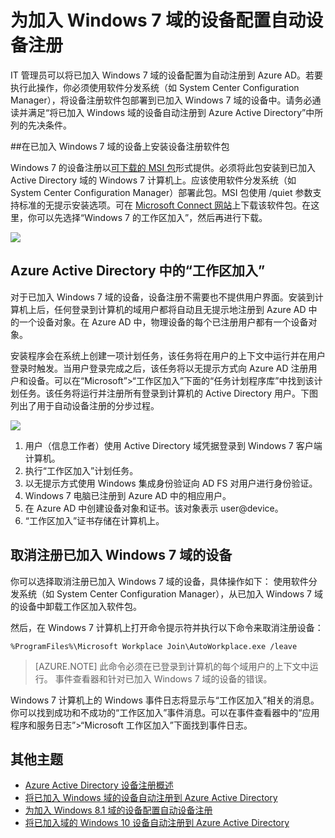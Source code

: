 <properties
	pageTitle="# 为加入 Windows 7 域的设备配置自动设备注册 | Microsoft Azure"
	description="逐步说明如何将已加入 Windows 7 域的设备配置为自动注册到 Azure AD，以及如何使用软件分发系统（如 System Center Configuration Manager），将设备注册软件包部署到已加入 Windows 7 域的设备中。"
	services="active-directory"
	documentationCenter=""
	authors="femila"
	manager="stevenpo"
	editor=""/>

<tags
	ms.service="active-directory"
	ms.date="03/07/2016"
	wacn.date=""/>

# 为加入 Windows 7 域的设备配置自动设备注册

IT 管理员可以将已加入 Windows 7 域的设备配置为自动注册到 Azure AD。若要执行此操作，你必须使用软件分发系统（如 System Center Configuration Manager），将设备注册软件包部署到已加入 Windows 7 域的设备中。请务必通读并满足“将已加入 Windows 域的设备自动注册到 Azure Active Directory”中所列的先决条件。

##在已加入 Windows 7 域的设备上安装设备注册软件包

Windows 7 的设备注册以[可下载的 MSI 包](https://connect.microsoft.com/site1164)形式提供。必须将此包安装到已加入 Active Directory 域的 Windows 7 计算机上。应该使用软件分发系统（如 System Center Configuration Manager）部署此包。MSI 包使用 /quiet 参数支持标准的无提示安装选项。可在 [Microsoft Connect 网站](https://connect.microsoft.com/site1164)上下载该软件包。在这里，你可以先选择“Windows 7 的工作区加入”，然后再进行下载。

![](./media/active-directory-conditional-access/device-registration-process-windows7.gif)

## Azure Active Directory 中的“工作区加入”
对于已加入 Windows 7 域的设备，设备注册不需要也不提供用户界面。安装到计算机上后，任何登录到计算机的域用户都将自动且无提示地注册到 Azure AD 中的一个设备对象。在 Azure AD 中，物理设备的每个已注册用户都有一个设备对象。

安装程序会在系统上创建一项计划任务，该任务将在用户的上下文中运行并在用户登录时触发。当用户登录完成之后，该任务将以无提示方式向 Azure AD 注册用户和设备。可以在“Microsoft”>“工作区加入”下面的“任务计划程序库”中找到该计划任务。该任务将运行并注册所有登录到计算机的 Active Directory 用户。下图列出了用于自动设备注册的分步过程。

![](./media/active-directory-conditional-access/automatic-device-registration-windows7.png)

1. 用户（信息工作者）使用 Active Directory 域凭据登录到 Windows 7 客户端计算机。
1. 执行“工作区加入”计划任务。
1. 以无提示方式使用 Windows 集成身份验证向 AD FS 对用户进行身份验证。
1. Windows 7 电脑已注册到 Azure AD 中的相应用户。
1. 在 Azure AD 中创建设备对象和证书。该对象表示 user@device。
1. “工作区加入”证书存储在计算机上。

## 取消注册已加入 Windows 7 域的设备

你可以选择取消注册已加入 Windows 7 域的设备，具体操作如下：
使用软件分发系统（如 System Center Configuration Manager），从已加入 Windows 7 域的设备中卸载工作区加入软件包。

然后，在 Windows 7 计算机上打开命令提示符并执行以下命令来取消注册设备：
    
    %ProgramFiles%\Microsoft Workplace Join\AutoWorkplace.exe /leave

>[AZURE.NOTE]
>此命令必须在已登录到计算机的每个域用户的上下文中运行。
事件查看器和针对已加入 Windows 7 域的设备的错误。

Windows 7 计算机上的 Windows 事件日志将显示与“工作区加入”相关的消息。你可以找到成功和不成功的“工作区加入”事件消息。可以在事件查看器中的“应用程序和服务日志”>“Microsoft 工作区加入”下面找到事件日志。

## 其他主题

- [Azure Active Directory 设备注册概述](/documentation/articles/active-directory-conditional-access-device-registration-overview)
- [将已加入 Windows 域的设备自动注册到 Azure Active Directory](/documentation/articles/active-directory-conditional-access-automatic-device-registration)
- [为加入 Windows 8.1 域的设备配置自动设备注册](/documentation/articles/active-directory-conditional-access-automatic-device-registration-windows-8-1)
- [将已加入域的 Windows 10 设备自动注册到 Azure Active Directory](/documentation/articles/active-directory-azureadjoin-devices-group-policy)

<!---HONumber=Mooncake_0613_2016-->